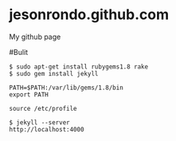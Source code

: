 jesonrondo.github.com
=====================

My github page

#Bulit

    $ sudo apt-get install rubygems1.8 rake
    $ sudo gem install jekyll

    PATH=$PATH:/var/lib/gems/1.8/bin
    export PATH

    source /etc/profile

    $ jekyll --server
    http://localhost:4000
